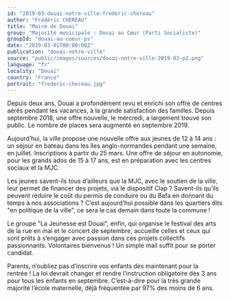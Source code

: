 ```yaml
---
id: "2019-03-douai-notre-ville-frederic-chereau"
author: "Frédéric CHÉREAU"
title: "Maire de Douai"
group: "Majorité municipale : Douai au Cœur (Parti Socialiste)"
groupId: "douai-au-coeur-ps"
date: "2019-03-01T00:00:00Z"
publication: "douai-notre-ville"
source: "public/images/sources/douai-notre-ville-2019-03-p2.png"
language: "fr"
locality: "Douai"
country: "France"
portrait: "frederic-chereau.jpg"
---
```


Depuis deux ans, Douai a profondément revu et enrichi son offre de centres aérés pendant les vacances, à la grande satisfaction des familles. Depuis septembre 2018, une offre nouvelle, le mercredi, a largement trouvé son public. Le nombre de places sera augmenté en septembre 2019.

Aujourd’hui, la ville propose une nouvelle offre aux jeunes de 12 à 14 ans : un séjour en bateau dans les îles anglo-normandes pendant une semaine, en juillet. Inscriptions à partir du 25 mars. Une offre de séjour en autonomie, pour les grands ados de 15 à 17 ans, est en préparation avec les centres sociaux et la MJC.

Les jeunes savent-ils tous d’ailleurs que la MJC, avec le soutien de la ville, leur permet de financer des projets, via le dispositif Clap ? Savent-ils qu’ils peuvent réduire le coût du permis de conduire ou du Bafa en donnant du temps à nos associations ? C’est aujourd’hui possible dans les quartiers dits "en politique de la ville", ce sera le cas demain dans toute la commune !

Le groupe "La Jeunesse est Douai", enfin, qui organise le festival des arts de la rue en mai et le concert de septembre, accueille celles et ceux qui sont prêts à s’engager avec passion dans ces projets collectifs passionnants. Volontaires bienvenus ! Un simple mail suffit pour se porter candidat.

Parents, n’oubliez pas d’inscrire vos enfants dès maintenant pour la rentrée ! La loi devrait changer et rendre l’instruction obligatoire dès 3 ans pour tous les enfants en septembre. C’est-à-dire pour la très grande majorité l’école maternelle, déjà fréquentée par 97% des moins de 6 ans.
